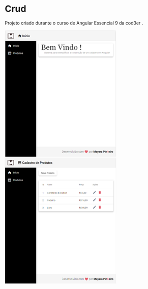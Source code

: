 # Crud

Projeto criado durante o curso de Angular Essencial 9 da cod3er .


<img src="https://github.com/maypinheiro/frontend/blob/master/src/assets/img/01inicial.PNG" width="350"/>
<img src="https://github.com/maypinheiro/frontend/blob/master/src/assets/img/02produtos.PNG" width="350">
 
 
   
